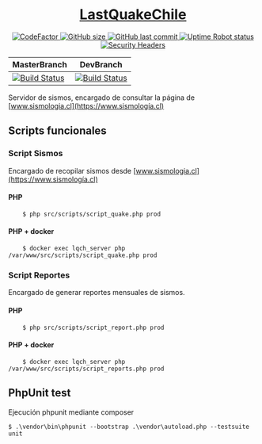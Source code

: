 <h1 align="center"><a href="https://figonzal.cl/lastquakechile">LastQuakeChile</a></h1>

<p align="center">
  
  <a href="https://www.codefactor.io/repository/github/figonzal1/lastquakechile-server">
    <img src="https://www.codefactor.io/repository/github/figonzal1/lastquakechile-server/badge" alt="CodeFactor" />
  </a>
  
  <a href="https://img.shields.io/github/repo-size/figonzal1/lastquakechile-server">
    <img alt="GitHub size" src="https://img.shields.io/github/repo-size/figonzal1/lastquakechile-server">
  </a>
  
  <a href="https://img.shields.io/github/last-commit/figonzal1/lastquakechile-server?color=yellow">
    <img alt="GitHub last commit" src="https://img.shields.io/github/last-commit/figonzal1/lastquakechile-server?color=yellow">
  </a>
  
  <a href="https://img.shields.io/uptimerobot/status/m785915204-fb6a8da6a3d79113696f212a?label=website%20status">
    <img alt="Uptime Robot status" src="https://img.shields.io/uptimerobot/status/m785915204-fb6a8da6a3d79113696f212a?label=website%20status">
  
  <a href="https://securityheaders.com/?q=figonzal.cl&hide=on&followRedirects=on">
  <img alt="Security Headers" src="https://img.shields.io/security-headers?url=https%3A%2F%2Ffigonzal.cl">
  </a>
  
</p>

| MasterBranch                                                                                                                                      | DevBranch                                                                                                                                              |
| ------------------------------------------------------------------------------------------------------------------------------------------------- | ------------------------------------------------------------------------------------------------------------------------------------------------------ |
| [![Build Status](https://travis-ci.com/figonzal1/LastQuakeChile-server.svg?branch=master)](https://travis-ci.com/figonzal1/LastQuakeChile-server) | [![Build Status](https://travis-ci.com/figonzal1/LastQuakeChile-server.svg?branch=development)](https://travis-ci.com/figonzal1/LastQuakeChile-server) |

Servidor de sismos, encargado de consultar la página de [www.sismologia.cl](https://www.sismología.cl)

## Scripts funcionales
### Script Sismos
Encargado de recopilar sismos desde [www.sismologia.cl](https://www.sismología.cl)
#### PHP
```ssh
    $ php src/scripts/script_quake.php prod
```
#### PHP + docker
```ssh
    $ docker exec lqch_server php /var/www/src/scripts/script_quake.php prod 
```
### Script Reportes
Encargado de generar reportes mensuales de sismos.

#### PHP
```ssh
    $ php src/scripts/script_report.php prod
```
#### PHP + docker
```ssh
    $ docker exec lqch_server php /var/www/src/scripts/script_reports.php prod
```

## PhpUnit test
Ejecución phpunit mediante composer
```ssh
$ .\vendor\bin\phpunit --bootstrap .\vendor\autoload.php --testsuite unit
```


